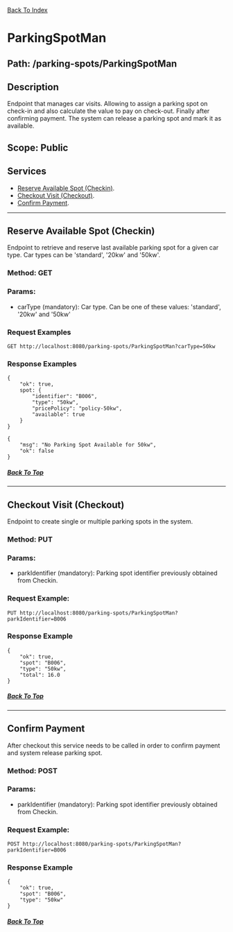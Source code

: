 [Back To Index](./index.md)

# ParkingSpotMan

## **Path: /parking-spots/ParkingSpotMan**  

## Description
Endpoint that manages car visits. Allowing to assign a parking spot on check-in and 
also calculate the value to pay on check-out. Finally after confirming payment. The system 
can release a parking spot and mark it as available.

## Scope: Public 

## Services

- [Reserve Available Spot (Checkin)](#Reserve-Available-Spot-(Checkin)).
- [Checkout Visit (Checkout)](#Checkout-Visit-(Checkout)).  
- [Confirm Payment](#Confirm-Payment).  

-----------

## Reserve Available Spot (Checkin)

Endpoint to retrieve and reserve last available parking spot for a given car type. 
Car types can be 'standard', '20kw' and '50kw'.

### **Method: GET**
### **Params:**  
- carType (mandatory): Car type. Can be one of these values: 'standard', '20kw' and '50kw'

### **Request Examples**  

```
GET http://localhost:8080/parking-spots/ParkingSpotMan?carType=50kw

```

### **Response Examples**

```
{
    "ok": true, 
    spot: {
        "identifier": "B006",
        "type": "50kw",
        "pricePolicy": "policy-50kw",
        "available": true
    }
}
```

```
{
    "msg": "No Parking Spot Available for 50kw",
    "ok": false
}
```
##### [Back To Top](#ParkingSpotMan)
-----------
## Checkout Visit (Checkout)

Endpoint to create single or multiple parking spots in the system.

### **Method: PUT**
### **Params:**  
- parkIdentifier (mandatory): Parking spot identifier previously obtained from Checkin. 

### **Request Example:**  
```
PUT http://localhost:8080/parking-spots/ParkingSpotMan?parkIdentifier=B006

```

### **Response Example**  

```
{
    "ok": true,
    "spot": "B006",
    "type": "50kw",
    "total": 16.0
}
```

##### [Back To Top](#ParkingSpotMan)
-----------

## Confirm Payment

After checkout this service needs to be called in order to confirm payment and system release parking spot.

### **Method: POST**
### **Params:**  
- parkIdentifier (mandatory): Parking spot identifier previously obtained from Checkin.

### **Request Example:**  
```
POST http://localhost:8080/parking-spots/ParkingSpotMan?parkIdentifier=B006

```

### **Response Example**  

```
{
    "ok": true,
    "spot": "B006",
    "type": "50kw"
}
```

##### [Back To Top](#ParkingSpotMan)